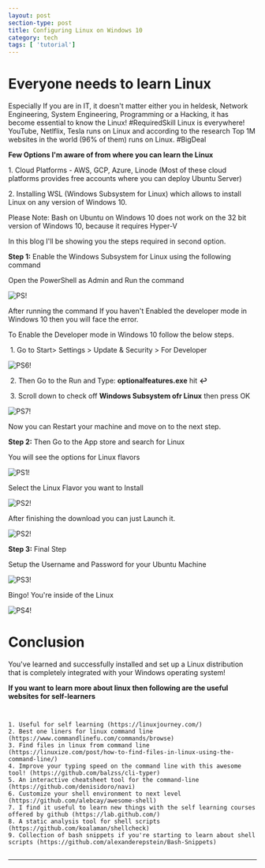 ```yaml
---
layout: post
section-type: post
title: Configuring Linux on Windows 10
category: tech
tags: [ 'tutorial']
---
```


# Everyone needs to learn Linux

Especially If you are in IT, it doesn't matter either you in heldesk, Network Engineering, System Engineering, Programming or a Hacking, it has become essential to know the Linux!
#RequiredSkill Linux is everywhere! YouTube, Netlflix, Tesla runs on Linux and according to the research Top 1M websites in the world (96% of them) runs on Linux. #BigDeal 

**Few Options I'm aware of from where you can learn the Linux**

<p style='text-align: left;'> 1. Cloud Platforms - AWS, GCP, Azure, Linode (Most of these cloud platforms provides free accounts where you can deploy Ubuntu Server) </p>
<p style='text-align: left;'> 2. Installing WSL (Windows Subsystem for Linux) which allows to install Linux on any version of Windows 10. </p>

Please Note: Bash on Ubuntu on Windows 10 does not work on the 32 bit version of Windows 10, because it requires Hyper-V

In this blog I'll be showing you the steps required in second option.

**Step 1:** Enable the Windows Subsystem for Linux using the following command

Open the PowerShell as Admin and Run the command

![PS!](/img/winl_1.png)

After running the command If you haven't Enabled the developer mode in Windows 10 then you will face the error.

To Enable the Developer mode in Windows 10 follow the below steps.

 1. Go to Start> Settings > Update & Security > For Developer

![PS6!](/img/winl_6.png)

 2. Then Go to the Run and Type: **optionalfeatures.exe** hit **↩**

 3. Scroll down to check off **Windows Subsystem ofr Linux** then press OK

![PS7!](/img/winl_7.png)

Now you can Restart your machine and move on to the next step.

**Step 2:** Then Go to the App store and search for Linux

You will see the options for Linux flavors

![PS1!](/img/winl_2.png)

Select the Linux Flavor you want to Install

![PS2!](/img/winl_3.png)

After finishing the download you can just Launch it.

![PS2!](/img/winl_4.png)

**Step 3:** Final Step

Setup the Username and Password for your Ubuntu Machine

![PS3!](/img/winl_5.png)

Bingo! You're inside of the Linux

![PS4!](/img/winu.png)


# Conclusion

You've learned and successfully installed and set up a Linux distribution that is completely integrated with your Windows operating system!

**If you want to learn more about linux then following are the useful websites for self-learners** 

<pre><code data-trim class="yaml">

1. Useful for self learning (https://linuxjourney.com/)
2. Best one liners for linux command line (https://www.commandlinefu.com/commands/browse)
3. Find files in linux from command line (https://linuxize.com/post/how-to-find-files-in-linux-using-the-command-line/)
4. Improve your typing speed on the command line with this awesome tool! (https://github.com/balzss/cli-typer)
5. An interactive cheatsheet tool for the command-line (https://github.com/denisidoro/navi)
6. Customize your shell environment to next level (https://github.com/alebcay/awesome-shell)
7. I find it useful to learn new things with the self learning courses offered by github (https://lab.github.com/)
8. A static analysis tool for shell scripts (https://github.com/koalaman/shellcheck)
9. Collection of bash snippets if you're starting to learn about shell scripts (https://github.com/alexanderepstein/Bash-Snippets)

</code></pre>



---
